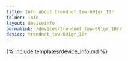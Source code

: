 ```yaml
---
title: Info about trendnet_tew-691gr_10r
folder: info
layout: deviceinfo
permalink: /devices/trendnet_tew-691gr_10r/
device: trendnet_tew-691gr_10r
---
```

{% include templates/device_info.md %}
